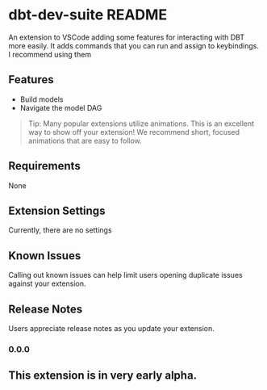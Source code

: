 # dbt-dev-suite README

An extension to VSCode adding some features for interacting with DBT more easily. It adds commands that you can run and assign to keybindings. I recommend using them 

## Features

* Build models
* Navigate the model DAG

> Tip: Many popular extensions utilize animations. This is an excellent way to show off your extension! We recommend short, focused animations that are easy to follow.

## Requirements

None

## Extension Settings

Currently, there are no settings

## Known Issues

Calling out known issues can help limit users opening duplicate issues against your extension.

## Release Notes

Users appreciate release notes as you update your extension.

### 0.0.0

This extension is in very early alpha.
---

